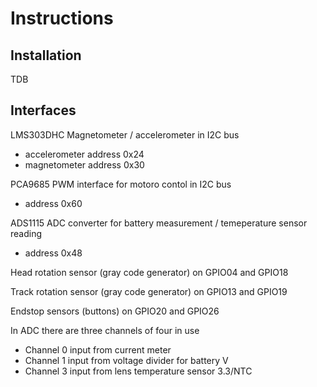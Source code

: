 # Instructions #

## Installation ##
TDB

## Interfaces ##

LMS303DHC Magnetometer / accelerometer in I2C bus 
- accelerometer address 0x24 
- magnetometer address 0x30

PCA9685 PWM interface for motoro contol in I2C bus
- address 0x60

ADS1115 ADC converter for battery measurement / temeperature sensor reading
- address 0x48

Head rotation sensor (gray code generator) on GPIO04 and GPIO18

Track rotation sensor (gray code generator) on GPIO13 and GPIO19

Endstop sensors (buttons) on GPIO20 and GPIO26

In ADC there are three channels of four in use
- Channel 0 input from current meter
- Channel 1 input from voltage divider for battery V
- Channel 3 input from lens temperature sensor 3.3/NTC


